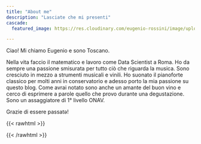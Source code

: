 ```yaml
---
title: "About me"
description: "Lasciate che mi presenti"
cascade:
  featured_image: https://res.cloudinary.com/eugenio-rossini/image/upload/v1657821059/theWineCellarMusic/about_me_section_wallpaper.jpg

---
```

Ciao! Mi chiamo Eugenio e sono Toscano.

Nella vita faccio il matematico e lavoro come Data Scientist a Roma. 
Ho da sempre una passione smisurata per tutto ciò che riguarda la musica. Sono cresciuto in mezzo a strumenti musicali e vinili. Ho suonato il pianoforte classico per molti anni in conservatorio e adesso porto la mia passione su questo blog. Come avrai notato sono anche un amante del buon vino e cerco di esprimere a parole quello che provo durante una degustazione. 
Sono un assaggiatore di 1° livello ONAV.

Grazie di essere passatə!


{{< rawhtml >}}
<link rel="icon" href="assets/socials/instagram.svg">
{{< /rawhtml >}}
